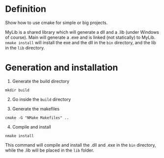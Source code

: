 # Definition

Show how to use cmake for simple or big projects.

MyLib is a shared library which will generate a dll and a .lib (under Windows of course).
Main will generate a .exe and is linked (not statically) to MyLib.
`nmake install` will install the exe and the dll in the `bin` directory, and the lib in the `lib` directory.

# Generation and installation

1. Generate the build directory

`mkdir build`

2. Go inside the `build` directory

3. Generate the makefiles

`cmake -G "NMake Makefiles" ..`

4. Compile and install

`nmake install`

This command will compile and install the .dll and .exe in the `bin` directory, while the .lib will be placed in the `lib` folder.
